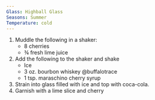 ```yaml
---
Glass: Highball Glass
Seasons: Summer
Temperature: cold
---
```


1. Muddle the following in a shaker:
    - 8 cherries 
    - ¾ fresh lime juice
2. Add the following to the shaker and shake
    - Ice
    - 3 oz. bourbon whiskey @buffalotrace
    - 1 tsp. maraschino cherry syrup
3. Strain into glass filled with ice and top with coca-cola.
4. Garnish with a lime slice and cherry
